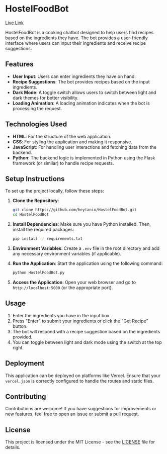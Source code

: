 # HostelFoodBot

[Live Link](<https://hostel-food-bot.vercel.app/>)

HostelFoodBot is a cooking chatbot designed to help users find recipes based on the ingredients they have. The bot provides a user-friendly interface where users can input their ingredients and receive recipe suggestions.

## Features

- **User Input**: Users can enter ingredients they have on hand.
- **Recipe Suggestions**: The bot provides recipes based on the input ingredients.
- **Dark Mode**: A toggle switch allows users to switch between light and dark themes for better visibility.
- **Loading Animation**: A loading animation indicates when the bot is processing the request.

## Technologies Used

- **HTML**: For the structure of the web application.
- **CSS**: For styling the application and making it responsive.
- **JavaScript**: For handling user interactions and fetching data from the backend.
- **Python**: The backend logic is implemented in Python using the Flask framework (or similar) to handle recipe requests.

## Setup Instructions

To set up the project locally, follow these steps:

1. **Clone the Repository**:
   ```bash
   git clone https://github.com/heytanix/HostelFoodBot.git
   cd HostelFoodBot
   ```

2. **Install Dependencies**:
   Make sure you have Python installed. Then, install the required packages:
   ```bash
   pip install -r requirements.txt
   ```

3. **Environment Variables**:
   Create a `.env` file in the root directory and add any necessary environment variables (if applicable).

4. **Run the Application**:
   Start the application using the following command:
   ```bash
   python HostelFoodBot.py
   ```

5. **Access the Application**:
   Open your web browser and go to `http://localhost:5000` (or the appropriate port).

## Usage

1. Enter the ingredients you have in the input box.
2. Press "Enter" to submit your ingredients or click the "Get Recipe" button.
3. The bot will respond with a recipe suggestion based on the ingredients provided.
4. You can toggle between light and dark mode using the switch at the top right.

## Deployment

This application can be deployed on platforms like Vercel. Ensure that your `vercel.json` is correctly configured to handle the routes and static files.

## Contributing

Contributions are welcome! If you have suggestions for improvements or new features, feel free to open an issue or submit a pull request.

## License

This project is licensed under the MIT License - see the [LICENSE](LICENSE) file for details.

